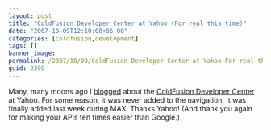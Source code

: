 ```yaml
---
layout: post
title: "ColdFusion Developer Center at Yahoo (For real this time)"
date: "2007-10-09T12:10:00+06:00"
categories: [coldfusion,development]
tags: []
banner_image: 
permalink: /2007/10/09/ColdFusion-Developer-Center-at-Yahoo-For-real-this-time
guid: 2399
---
```


Many, many moons ago I <a href="http://www.raymondcamden.com/index.cfm/2007/6/7/It-is-here--Yahoo-launches-ColdFusion-Developer-Center">blogged</a> about the <a href="http://developer.yahoo.com/coldfusion/">ColdFusion Developer Center</a> at Yahoo. For some reason, it was never added to the navigation. It was finally added last week during MAX. Thanks Yahoo! (And thank you again for making your APIs ten times easier than Google.)